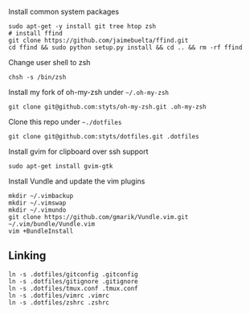 Install common system packages

    sudo apt-get -y install git tree htop zsh
    # install ffind
    git clone https://github.com/jaimebuelta/ffind.git
    cd ffind && sudo python setup.py install && cd .. && rm -rf ffind

Change user shell to zsh

    chsh -s /bin/zsh

Install my fork of oh-my-zsh under `~/.oh-my-zsh`

    git clone git@github.com:styts/oh-my-zsh.git .oh-my-zsh

Clone this repo under `~./dotfiles`

    git clone git@github.com:styts/dotfiles.git .dotfiles
    
Install gvim for clipboard over ssh support

    sudo apt-get install gvim-gtk
    
Install Vundle and update the vim plugins

    mkdir ~/.vimbackup
    mkdir ~/.vimswap
    mkdir ~/.vimundo
    git clone https://github.com/gmarik/Vundle.vim.git ~/.vim/bundle/Vundle.vim
    vim +BundleInstall

Linking
-------

    ln -s .dotfiles/gitconfig .gitconfig
    ln -s .dotfiles/gitignore .gitignore
    ln -s .dotfiles/tmux.conf .tmux.conf
    ln -s .dotfiles/vimrc .vimrc
    ln -s .dotfiles/zshrc .zshrc
